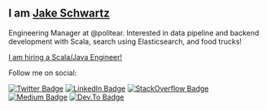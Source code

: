 ## I am [**Jake Schwartz**](https://jakehschwartz.com/)

Engineering Manager at @politear. Interested in data pipeline and backend development with Scala, search using Elasticsearch, and food trucks!

[I am hiring a Scala/Java Engineer!](https://jobs.lever.co/zignallabs/3480cee3-01c1-4a39-b7b0-58b04eaad2d7)

Follow me on social:

[![Twitter Badge](https://img.shields.io/badge/twitter-%231DA1F2.svg?&style=for-the-badge&logo=twitter&logoColor=white)](https://twitter.com/jakehschwartz)
[![LinkedIn Badge](https://img.shields.io/badge/linkedin-blue.svg?&style=for-the-badge&logo=linkedin&logoColor=white)](https://www.linkedin.com/in/jakehschwartz)
[![StackOverflow Badge](https://img.shields.io/badge/Stack_Overflow-FE7A16?style=for-the-badge&logo=stack-overflow&logoColor=white)](https://stackoverflow.com/users/story/399306)
[![Medium Badge](https://img.shields.io/badge/Medium-12100E?style=for-the-badge&logo=medium&logoColor=white)](https://medium.com/@jakehschwartz)
[![Dev.To Badge](https://img.shields.io/badge/dev.to-0A0A0A?style=for-the-badge&logo=dev.to&logoColor=white)](https://devto.com/jakehschwartz)
